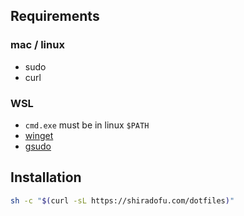 ## Requirements

### mac / linux

- sudo
- curl

### WSL

- `cmd.exe` must be in linux `$PATH`
- [winget](https://github.com/microsoft/winget-cli)
- [gsudo](https://github.com/gerardog/gsudo)

## Installation

```sh
sh -c "$(curl -sL https://shiradofu.com/dotfiles)"
```

